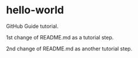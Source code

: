 # hello-world
GitHub Guide tutorial.

1st change of README.md as a tutorial  step.

2nd change of README.md as another tutorial step.
